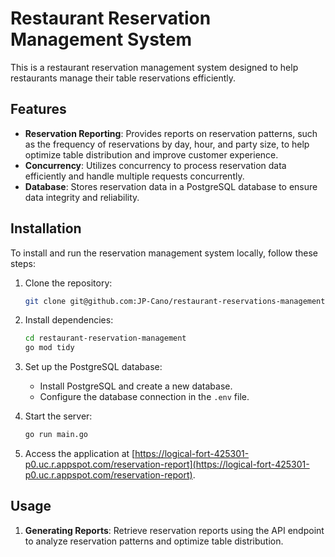 # Restaurant Reservation Management System

This is a restaurant reservation management system designed to help restaurants manage their table reservations
efficiently.

## Features

- **Reservation Reporting**: Provides reports on reservation patterns, such as the frequency of reservations by day,
  hour, and party size, to help optimize table distribution and improve customer experience.
- **Concurrency**: Utilizes concurrency to process reservation data efficiently and handle multiple requests
  concurrently.
- **Database**: Stores reservation data in a PostgreSQL database to ensure data integrity and reliability.

## Installation

To install and run the reservation management system locally, follow these steps:

1. Clone the repository:

   ```bash
   git clone git@github.com:JP-Cano/restaurant-reservations-management.git
   ```

2. Install dependencies:

   ```bash
   cd restaurant-reservation-management
   go mod tidy
   ```

3. Set up the PostgreSQL database:

    - Install PostgreSQL and create a new database.
    - Configure the database connection in the `.env` file.

4. Start the server:

   ```bash
   go run main.go
   ```

5. Access the application
   at [https://logical-fort-425301-p0.uc.r.appspot.com/reservation-report](https://logical-fort-425301-p0.uc.r.appspot.com/reservation-report).

## Usage

1. **Generating Reports**: Retrieve reservation reports using the API endpoint to analyze reservation patterns and
   optimize table distribution.
